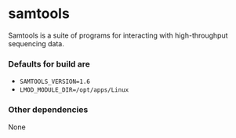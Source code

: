 # samtools

Samtools is a suite of programs for interacting with high-throughput sequencing data.

### Defaults for build are

- `SAMTOOLS_VERSION=1.6`
- `LMOD_MODULE_DIR=/opt/apps/Linux`

### Other dependencies

None


